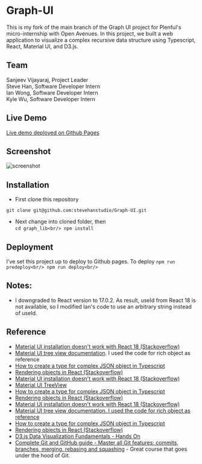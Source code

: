 # Graph-UI

This is my fork of the main branch of the Graph UI project for Plenful's micro-internship with Open Avenues.  In this project, we built a web application to visualize a complex recursive data structure using Typescript, React, Material UI, and D3.js.

## Team
Sanjeev Vijayaraj, Project Leader\
Steve Han,  Software Developer Intern\
Ian Wong, Software Developer Intern\
Kyle Wu,  Software Developer Intern

## Live Demo

[Live demo deployed on Github Pages](https://stevehanstudio.github.io/graph-ui-clone)

## Screenshot
<img src="graph_lib/public/graph-ui-screenshot.jpg" alt="screenshot" />

## Installation

- First clone this repository

`
git clone git@github.com:stevehanstudio/Graph-UI.git
`

- Next change into cloned folder, then<br/>
`
cd graph_lib<br/>
npm install
`

## Deployment

I've set this project up to deploy to Github pages.  To deploy
`
npm run predeploy<br/>
npm run deploy<br/>
`

## Notes:

- I downgraded to React version to 17.0.2.  As result, useId from React 18 is not available, so I modified Ian's code to use an arbitrary string instead of useId.

## Reference

* [Material UI installation doesn't work with React 18 (Stackoverflow)](https://stackoverflow.com/questions/71713111/mui-installation-doesnt-work-with-react-18)
* [Material UI tree view documentation](https://mui.com/material-ui/react-tree-view/).  I used the code for rich object as reference
* [How to create a type for complex JSON object in Typescript](https://dev.to/ankittanna/how-to-create-a-type-for-complex-json-object-in-typescript-d81)
* [Rendering objects in React (Stackoverflow)](https://stackoverflow.com/questions/45100477/how-to-render-a-object-in-react)
* [Material UI installation doesn't work with React 18 (Stackoverflow)](https://stackoverflow.com/questions/71713111/mui-installation-doesnt-work-with-react-18)<br/>
* [Material UI TreeView](https://mui.com/material-ui/react-tree-view/)<br/>
* [How to create a type for complex JSON object in Typescript](https://dev.to/ankittanna/how-to-create-a-type-for-complex-json-object-in-typescript-d81)<br/>
* [Rendering objects in React (Stackoverflow)](https://stackoverflow.com/questions/45100477/how-to-render-a-object-in-react)
* [Material UI installation doesn't work with React 18 (Stackoverflow)](https://stackoverflow.com/questions/71713111/mui-installation-doesnt-work-with-react-18)<br/>
* [Material UI tree view documentation.  I used the code for rich object as reference](https://mui.com/material-ui/react-tree-view/)<br/>
* [How to create a type for complex JSON object in Typescript](https://dev.to/ankittanna/how-to-create-a-type-for-complex-json-object-in-typescript-d81)<br/>
* [Rendering objects in React (Stackoverflow)](https://stackoverflow.com/questions/45100477/how-to-render-a-object-in-react)<br/>
* [D3.js Data Visualization Fundamentals - Hands On](https://www.udemy.com/course/d3jsbasics/)<br/>
* [Complete Git and GitHub guide - Master all Git features: commits, branches, merging, rebasing and squashing](https://www.udemy.com/course/git-and-github-complete-guide/) - Great course that goes under the hood of Git.

